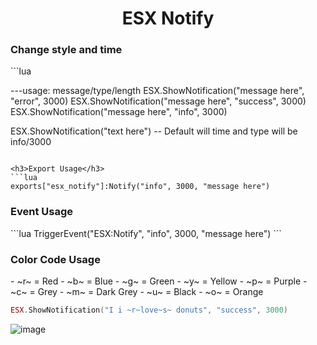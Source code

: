 <h1 align="center">ESX Notify</h1>

<h3>Change style and time</h3>
```lua

---usage: message/type/length
ESX.ShowNotification("message here", "error", 3000)
ESX.ShowNotification("message here", "success", 3000)
ESX.ShowNotification("message here", "info", 3000)

ESX.ShowNotification("text here") -- Default will time and type will be info/3000

```

<h3>Export Usage</h3>
```lua
exports["esx_notify"]:Notify("info", 3000, "message here")
```

<h3>Event Usage</h3>
```lua
TriggerEvent("ESX:Notify", "info", 3000, "message here")
```

<h3>Color Code Usage</h3>
- ~r~ = Red
- ~b~ = Blue
- ~g~ = Green
- ~y~ = Yellow
- ~p~ = Purple
- ~c~ = Grey
- ~m~ = Dark Grey
- ~u~ = Black
- ~o~ = Orange

```lua
ESX.ShowNotification("I i ~r~love~s~ donuts", "success", 3000)
```

<img src="https://imgur.com/gsNwFO3.png" alt="image">
